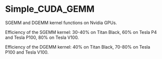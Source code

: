 # Simple_CUDA_GEMM
SGEMM and DGEMM kernel functions on Nvidia GPUs.

Efficiency of the SGEMM kernel: 30-40% on Titan Black, 60% on Tesla P4 and Tesla P100, 80% on Tesla V100.

Efficiency of the DGEMM kernel: 40% on Titan Black, 70-80% on Tesla P100 and Tesla V100.
